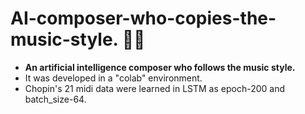 # AI-composer-who-copies-the-music-style. 🎼🎵
- **An artificial intelligence composer who follows the music style.**
- It was developed in a "colab" environment.
- Chopin's 21 midi data were learned in LSTM as epoch-200 and batch_size-64.

